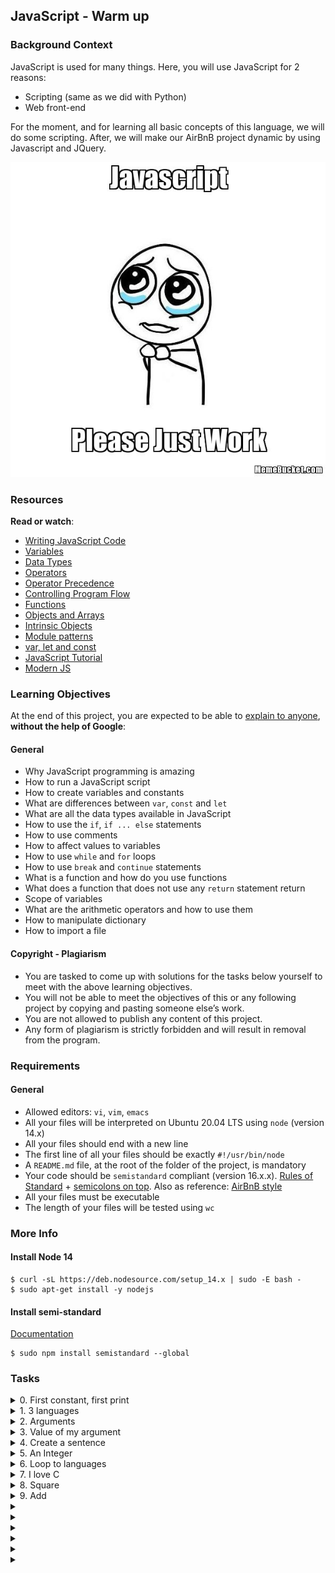 ## JavaScript - Warm up
### Background Context

JavaScript is used for many things. Here, you will use JavaScript for 2 reasons:

- Scripting (same as we did with Python)
- Web front-end

For the moment, and for learning all basic concepts of this language, we will do some scripting. After, we will make our AirBnB project dynamic by using Javascript and JQuery.

![JavaScript](Javascript-535.png.jpeg)

### Resources

**Read or watch**:

- [Writing JavaScript Code](https://developer.mozilla.org/en-US/docs/Learn/Getting_started_with_the_web/JavaScript_basics)
- [Variables](https://developer.mozilla.org/en-US/docs/Learn/JavaScript/First_steps/Variables)
- [Data Types](https://developer.mozilla.org/en-US/docs/Web/JavaScript/Data_structures)
- [Operators](https://developer.mozilla.org/en-US/docs/Learn/Getting_started_with_the_web/JavaScript_basics)
- [Operator Precedence](https://developer.mozilla.org/en-US/docs/Web/JavaScript/Reference/Operators/Operator_Precedence)
- [Controlling Program Flow](https://developer.mozilla.org/en-US/docs/Web/JavaScript/Guide/Control_flow_and_error_handling)
- [Functions](https://developer.mozilla.org/en-US/docs/Learn/JavaScript/Building_blocks/Functions)
- [Objects and Arrays](https://developer.mozilla.org/en-US/docs/Learn/JavaScript/Objects)
- [Intrinsic Objects](https://developer.mozilla.org/en-US/docs/Learn/JavaScript/Objects)
- [Module patterns](https://darrenderidder.github.io/talks/ModulePatterns/#/)
- [var, let and const](https://www.youtube.com/watch?v=sjyJBL5fkp8)
- [JavaScript Tutorial](https://www.youtube.com/watch?v=vZBCTc9zHtI)
- [Modern JS](https://github.com/mbeaudru/modern-js-cheatsheet)

### Learning Objectives

At the end of this project, you are expected to be able to [explain to anyone](https://fs.blog/feynman-learning-technique/), **without the help of Google**:

#### General

- Why JavaScript programming is amazing
- How to run a JavaScript script
- How to create variables and constants
- What are differences between `var`, `const` and `let`
- What are all the data types available in JavaScript
- How to use the `if`, `if ... else` statements
- How to use comments
- How to affect values to variables
- How to use `while` and `for` loops
- How to use `break` and `continue` statements
- What is a function and how do you use functions
- What does a function that does not use any `return` statement return
- Scope of variables
- What are the arithmetic operators and how to use them
- How to manipulate dictionary
- How to import a file

#### Copyright - Plagiarism

- You are tasked to come up with solutions for the tasks below yourself to meet with the above learning objectives.
- You will not be able to meet the objectives of this or any following project by copying and pasting someone else’s work.
- You are not allowed to publish any content of this project.
- Any form of plagiarism is strictly forbidden and will result in removal from the program.

### Requirements

#### General

- Allowed editors: `vi`, `vim`, `emacs`
- All your files will be interpreted on Ubuntu 20.04 LTS using `node` (version 14.x)
- All your files should end with a new line
- The first line of all your files should be exactly `#!/usr/bin/node`
- A `README.md` file, at the root of the folder of the project, is mandatory
- Your code should be `semistandard` compliant (version 16.x.x). [Rules of Standard](https://standardjs.com/rules.html) + [semicolons on top](https://github.com/standard/semistandard). Also as reference: [AirBnB style](https://github.com/airbnb/javascript)
- All your files must be executable
- The length of your files will be tested using `wc`

### More Info

#### Install Node 14

```shell
$ curl -sL https://deb.nodesource.com/setup_14.x | sudo -E bash -
$ sudo apt-get install -y nodejs
```

#### Install semi-standard

[Documentation](https://github.com/standard/semistandard)

```shell
$ sudo npm install semistandard --global
```

### Tasks
<details>
<summary>0. First constant, first print</summary>

Write a script that prints “JavaScript is amazing”:

- You must create a constant variable called `myVar` with the value “JavaScript is amazing”
- You must use `console.log(...)` to print all output
- You are not allowed to use `var`

```shell
guillaume@ubuntu:~/0x12$ ./0-javascript_is_amazing.js 
JavaScript is amazing
guillaume@ubuntu:~/0x12$ 
guillaume@ubuntu:~/0x12$ semistandard ./0-javascript_is_amazing.js 
guillaume@ubuntu:~/0x12$ 
```

***
**Repo:**
- GitHub repository: `alx-higher_level_programming`
- Directory: `0x12-javascript-warm_up`
- File: `0-javascript_is_amazing.js`
</details>

<details>
<summary>1. 3 languages</summary>

Write a script that prints 3 lines:

- The first line: “C is fun”
- The second line: “Python is cool”
- The third line: “JavaScript is amazing”
- You must use `console.log(...)` to print all output
- You are not allowed to use `var`

```shell
guillaume@ubuntu:~/0x12$ ./1-multi_languages.js 
C is fun
Python is cool
JavaScript is amazing
guillaume@ubuntu:~/0x12$ 
```

***
**Repo:**
- GitHub repository: `alx-higher_level_programming`
- Directory: `0x12-javascript-warm_up`
- File: `1-multi_languages.js`
</details>

<details>
<summary>2. Arguments</summary>

Write a script that prints a message depending of the number of arguments passed:

- If no arguments are passed to the script, print “No argument”
- If only one argument is passed to the script, print “Argument found”
- Otherwise, print “Arguments found”
- You must use `console.log(...)` to print all output
- You are not allowed to use `var`

Reference: [process.argv](https://nodejs.org/api/process.html#process_process_argv)

```shell
guillaume@ubuntu:~/0x12$ ./2-arguments.js 
No argument
guillaume@ubuntu:~/0x12$ ./2-arguments.js Best
Argument found
guillaume@ubuntu:~/0x12$ ./2-arguments.js Best School
Arguments found
guillaume@ubuntu:~/0x12$ 
```

***
**Repo:**
- GitHub repository: `alx-higher_level_programming`
- Directory: `0x12-javascript-warm_up`
- File: `2-arguments.js`
</details>

<details>
<summary>3. Value of my argument</summary>

Write a script that prints the first argument passed to it:

- If no arguments are passed to the script, print “No argument”
- You must use `console.log(...)` to print all output
- You are not allowed to use `var`
- You are not allowed to use `length`

```shell
guillaume@ubuntu:~/0x12$ ./3-value_argument.js 
No argument
guillaume@ubuntu:~/0x12$ ./3-value_argument.js School
School
guillaume@ubuntu:~/0x12$ 
```
***
**Repo:**
- GitHub repository: `alx-higher_level_programming`
- Directory: `0x12-javascript-warm_up`
- File: `3-value_argument.js`
</details>

<details>
<summary>4. Create a sentence</summary>

Write a script that prints two arguments passed to it, in the following format: “ is ”

- You must use `console.log(...)` to print all output
- You are not allowed to use `var`

```shell
guillaume@ubuntu:~/0x12$ ./4-concat.js c cool
c is cool
guillaume@ubuntu:~/0x12$ ./4-concat.js c 
c is undefined
guillaume@ubuntu:~/0x12$ ./4-concat.js
undefined is undefined
guillaume@ubuntu:~/0x12$ 
```

***
**Repo:**
- GitHub repository: `alx-higher_level_programming`
- Directory: `0x12-javascript-warm_up`
- File: `4-concat.js`
</details>

<details>
<summary>5. An Integer</summary>

Write a script that prints `My number: <first argument converted in integer>` if the first argument can be converted to an integer:

- If the argument can’t be converted to an integer, print “Not a number”
- You must use `console.log(...)` to print all output
- You are not allowed to use `var`
- You are not allowed to use `try/catch`

```shell
guillaume@ubuntu:~/0x12$ ./5-to_integer.js 
Not a number
guillaume@ubuntu:~/0x12$ ./5-to_integer.js 89
My number: 89
guillaume@ubuntu:~/0x12$ ./5-to_integer.js "89"
My number: 89
guillaume@ubuntu:~/0x12$ ./5-to_integer.js 89.89
My number: 89
guillaume@ubuntu:~/0x12$ ./5-to_integer.js School
Not a number
guillaume@ubuntu:~/0x12$ 
```

***
**Repo:**
- GitHub repository: `alx-higher_level_programming`
- Directory: `0x12-javascript-warm_up`
- File: `5-to_integer.js`
</details>

<details>
<summary>6. Loop to languages</summary>

Write a script that prints 3 lines: (like `1-multi_languages.js`) but by using an array of string and a loop

- The first line: “C is fun”
- The second line: “Python is cool”
- The third line: “JavaScript is amazing”
- You must use `console.log(...)` to print all output
- You are not allowed to use `var`
- You are not allowed to use any `if/else` statement
- You can use only one `console.log`
- You must use a loop (`while`, `for`, etc.)

```shell
guillaume@ubuntu:~/0x12$ ./6-multi_languages_loop.js 
C is fun
Python is cool
JavaScript is amazing
guillaume@ubuntu:~/0x12$ 
```

***
**Repo:**
- GitHub repository: `alx-higher_level_programming`
- Directory: `0x12-javascript-warm_up`
- File: `6-multi_languages_loop.js`
</details>

<details>
<summary>7. I love C</summary>

Write a script that prints `x` times “C is fun”

- Where `x` is the first argument of the script
- If the first argument can’t be converted to an integer, print “Missing number of occurrences”
- You must use `console.log(...)` to print all output
- You are not allowed to use `var`
- You can use only two `console.log`
- You must use a loop (`while`, `for`, etc.)

```shell
guillaume@ubuntu:~/0x12$ ./7-multi_c.js 2
C is fun
C is fun
guillaume@ubuntu:~/0x12$ ./7-multi_c.js 5
C is fun
C is fun
C is fun
C is fun
C is fun
guillaume@ubuntu:~/0x12$ ./7-multi_c.js 
Missing number of occurrences
guillaume@ubuntu:~/0x12$ ./7-multi_c.js -3
guillaume@ubuntu:~/0x12$ 
```

***
**Repo:**
- GitHub repository: `alx-higher_level_programming`
- Directory: `0x12-javascript-warm_up`
- File: `7-multi_c.js`
</details>

<details>
<summary>8. Square</summary>

Write a script that prints a square

- The first argument is the size of the square
- If the first argument can’t be converted to an integer, print “Missing size”
- You must use the character `X` to print the square
- You must use `console.log(...)` to print all output
- You are not allowed to use `var`
- You must use a loop (`while`, `for`, etc.)

```shell
guillaume@ubuntu:~/0x12$ ./8-square.js
Missing size
guillaume@ubuntu:~/0x12$ ./8-square.js School
Missing size
guillaume@ubuntu:~/0x12$ ./8-square.js 2
XX
XX
guillaume@ubuntu:~/0x12$ ./8-square.js 6
XXXXXX
XXXXXX
XXXXXX
XXXXXX
XXXXXX
XXXXXX
guillaume@ubuntu:~/0x12$ ./8-square.js -3
guillaume@ubuntu:~/0x12$ 
```

***
**Repo:**
- GitHub repository: `alx-higher_level_programming`
- Directory: `0x12-javascript-warm_up`
- File: `8-square.js`
</details>

<details>
<summary>9. Add</summary>

Write a script that prints the addition of 2 integers

- The first argument is the first integer
- The second argument is the second integer
- You have to define a function with this prototype: `function add(a, b)`
- You must use `console.log(...)` to print all output
- You are not allowed to use `var`

```shell
guillaume@ubuntu:~/0x12$ ./9-add.js 
NaN
guillaume@ubuntu:~/0x12$ ./9-add.js 1
NaN
guillaume@ubuntu:~/0x12$ ./9-add.js 1 7
8
guillaume@ubuntu:~/0x12$ ./9-add.js 13 89
102
guillaume@ubuntu:~/0x12$ 
```

***
**Repo:**
- GitHub repository: `alx-higher_level_programming`
- Directory: `0x12-javascript-warm_up`
- File: `9-add.js`
</details>

<details>
<summary></summary>

***
**Repo:**
- GitHub repository: `alx-higher_level_programming`
- Directory: `0x12-javascript-warm_up`
- File: `0-javascript_is_amazing.js`
</details>

<details>
<summary></summary>

***
**Repo:**
- GitHub repository: `alx-higher_level_programming`
- Directory: `0x12-javascript-warm_up`
- File: `0-javascript_is_amazing.js`
</details>

<details>
<summary></summary>

***
**Repo:**
- GitHub repository: `alx-higher_level_programming`
- Directory: `0x12-javascript-warm_up`
- File: `0-javascript_is_amazing.js`
</details>

<details>
<summary></summary>

***
**Repo:**
- GitHub repository: `alx-higher_level_programming`
- Directory: `0x12-javascript-warm_up`
- File: `0-javascript_is_amazing.js`
</details>

<details>
<summary></summary>

***
**Repo:**
- GitHub repository: `alx-higher_level_programming`
- Directory: `0x12-javascript-warm_up`
- File: `0-javascript_is_amazing.js`
</details>

<details>
<summary></summary>

***
**Repo:**
- GitHub repository: `alx-higher_level_programming`
- Directory: `0x12-javascript-warm_up`
- File: `0-javascript_is_amazing.js`
</details>
